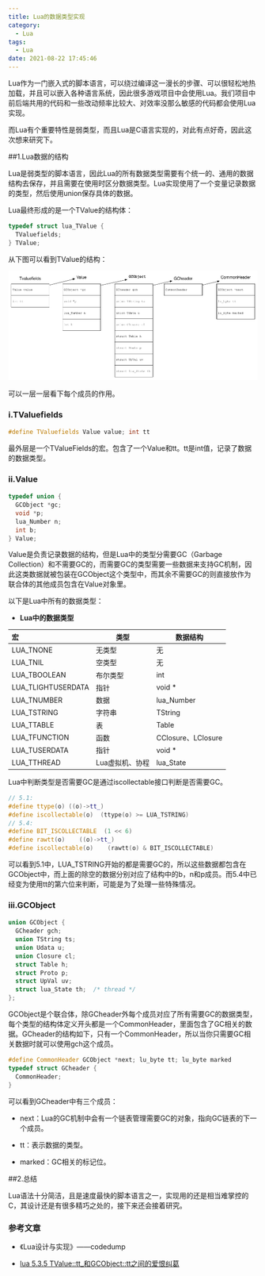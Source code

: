 ```yaml
---
title: Lua的数据类型实现
category:
  - Lua
tags:
  - Lua
date: 2021-08-22 17:45:46
---
```


Lua作为一门嵌入式的脚本语言，可以绕过编译这一漫长的步骤、可以很轻松地热加载，并且可以嵌入各种语言系统，因此很多游戏项目中会使用Lua。我们项目中前后端共用的代码和一些改动频率比较大、对效率没那么敏感的代码都会使用Lua实现。

而Lua有个重要特性是弱类型，而且Lua是C语言实现的，对此有点好奇，因此这次想来研究下。

<!-- more -->

##1.Lua数据的结构

Lua是弱类型的脚本语言，因此Lua的所有数据类型需要有个统一的、通用的数据结构去保存，并且需要在使用时区分数据类型。Lua实现使用了一个变量记录数据的类型，然后使用union保存具体的数据。

Lua最终形成的是一个TValue的结构体：

```cpp
typedef struct lua_TValue {
  TValuefields;
} TValue;
```

从下图可以看到TValue的结构：

![Lua数据结构](Lua的数据类型实现/Lua数据结构.png)

可以一层一层看下每个成员的作用。

### i.TValuefields

```cpp
#define TValuefields Value value; int tt
```

最外层是一个TValueFields的宏。包含了一个Value和tt。tt是int值，记录了数据的数据类型。

### ii.Value

```cpp
typedef union {
  GCObject *gc;
  void *p;
  lua_Number n;
  int b;
} Value;
```

Value是负责记录数据的结构，但是Lua中的类型分需要GC（Garbage Collection）和不需要GC的，而需要GC的类型需要一些数据来支持GC机制，因此这类数据就被包装在GCObject这个类型中，而其余不需要GC的则直接放作为联合体的其他成员包含在Value对象里。

以下是Lua中所有的数据类型：

* **Lua中的数据类型**

| 宏                 | 类型            | 数据结构           |
| :----------------- | --------------- | ------------------ |
| LUA_TNONE          | 无类型          | 无                 |
| LUA_TNIL           | 空类型          | 无                 |
| LUA_TBOOLEAN       | 布尔类型        | int                 |
| LUA_TLIGHTUSERDATA | 指针            | void *             |
| LUA_TNUMBER | 数据            | lua_Number             |
| LUA_TSTRING        | 字符串          | TString            |
| LUA_TTABLE         | 表              | Table              |
| LUA_TFUNCTION      | 函数            | CClosure、LClosure |
| LUA_TUSERDATA      | 指针            | void *             |
| LUA_TTHREAD        | Lua虚拟机、协程 | lua_State          |

Lua中判断类型是否需要GC是通过iscollectable接口判断是否需要GC。

``` cpp
// 5.1: 
#define ttype(o) ((o)->tt_)
#define iscollectable(o)  (ttype(o) >= LUA_TSTRING)
// 5.4:
#define BIT_ISCOLLECTABLE  (1 << 6)
#define rawtt(o)	((o)->tt_)
#define iscollectable(o)	(rawtt(o) & BIT_ISCOLLECTABLE)
```

可以看到5.1中，LUA_TSTRING开始的都是需要GC的，所以这些数据都包含在GCObject中，而上面的除空的数据分别对应了结构中的b，n和p成员。而5.4中已经变为使用tt的第六位来判断，可能是为了处理一些特殊情况。

### iii.GCObject

```cpp
union GCObject {
  GCheader gch;
  union TString ts;
  union Udata u;
  union Closure cl;
  struct Table h;
  struct Proto p;
  struct UpVal uv;        
  struct lua_State th;  /* thread */
};
```

GCObject是个联合体，除GCheader外每个成员对应了所有需要GC的数据类型，每个类型的结构体定义开头都是一个CommonHeader，里面包含了GC相关的数据。GCheader的结构如下，只有一个CommonHeader，所以当你只需要GC相关数据时就可以使用gch这个成员。

```cpp
#define CommonHeader GCObject *next; lu_byte tt; lu_byte marked
typedef struct GCheader {
  CommonHeader;
}
```

可以看到GCheader中有三个成员：

* next：Lua的GC机制中会有一个链表管理需要GC的对象，指向GC链表的下一个成员。

* tt：表示数据的类型。

* marked：GC相关的标记位。

##2.总结

Lua语法十分简洁，且是速度最快的脚本语言之一，实现用的还是相当难掌控的C，其设计还是有很多精巧之处的，接下来还会接着研究。

### **参考文章**

* 《Lua设计与实现》——codedump

* [lua 5.3.5 TValue::tt_和GCObject::tt之间的爱恨纠葛](https://blog.csdn.net/weixin_42973416/article/details/103881589)
